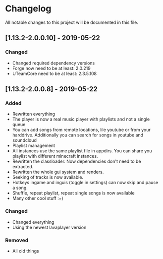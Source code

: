 # Changelog
All notable changes to this project will be documented in this file.

## [1.13.2-2.0.0.10] - 2019-05-22
### Changed
- Changed required dependency versions
- Forge now need to be at least: 2.0.219
- UTeamCore need to be at least: 2.3.5.108

## [1.13.2-2.0.0.8] - 2019-05-22
### Added
- Rewritten everything
- The player is now a real music player with playlists and not a single queue
- You can add songs from remote locations, lile youtube or from your harddrive. Additionally you can search for songs in youtube and soundcloud
- Playlist management
- All instances use the same playlist file in appdirs. You can share you playlist with different minecraft instances.
- Rewritten the classloader. Now dependencies don't need to be extracted.
- Rewritten the whole gui system and renders.
- Seeking of tracks is now available.
- Hotkeys ingame and inguis (toggle in settings) can now skip and pause a song.
- Shuffle, repeat playlist, repeat single songs is now available
- Many other cool stuff :=)

### Changed
- Changed everything
- Using the newest lavaplayer version

### Removed
- All old things
